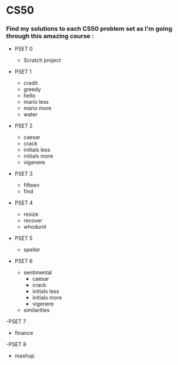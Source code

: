 # CS50

### Find my solutions to each CS50 problem set as I'm going through this amazing course :


- PSET 0
  - Scratch project
  
- PSET 1
  - credit
  - greedy
  - hello
  - mario less
  - mario more
  - water

- PSET 2
  - caesar
  - crack
  - initials less
  - initials more
  - vigenere
  
- PSET 3
  - fifteen
  - find
  
- PSET 4
  - resize
  - recover
  - whodunit

- PSET 5
  - speller

- PSET 6
  - sentimental
    - caesar
    - crack
    - initials less
    - initials more
    - vigenere 
  - similarities
  
-PSET 7 
  - finance

-PSET 8
  - mashup
